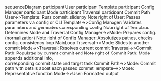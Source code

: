 sequenceDiagram
    participant User
    participant Template
    participant Config Manager
    participant Mode
    participant Traversal
    participant Commit Path
    User->>Template: Runs commit_slider.py
    Note right of User: Passes parameters via config or CLI
    Template->>Config Manager: Validates parameters and generates corresponding config
    Note right of Template: Determines Mode and Traversal
    Config Manager->>Mode: Prepares config. (normalization)
    Note right of Config Manager: Absolutizes pathes, checks config. consistency
    loop MainLoop
        Traversal->>Mode: Slides to another commit
        Mode->>Traversal: Resolves current commit
        Traversal->>Commit Path: Populates by current commit
    end
    Note right of Commit Path: Mode appends additional info,<br>corresponding commit state and target task
    Commit Path->>Mode: Commit path with details about each passed commit
    Template-->>Mode: Representative function
    Mode->>User: Formatted output